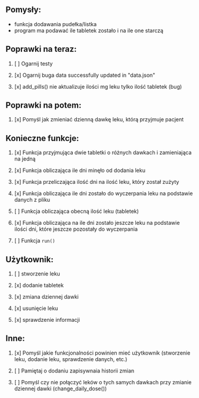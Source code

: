 ## Pomysły:

* funkcja dodawania pudełka/listka
* program ma podawać ile tabletek zostało i na ile one starczą

## Poprawki na teraz:

1. [ ] Ogarnij testy

2. [x] Ogarnij buga data successfully updated in "data.json"

3. [x] add_pills() nie aktualizuje ilości mg leku tylko ilość tabletek (bug)

## Poprawki na potem:

1. [x] Pomyśl jak zmieniać dzienną dawkę leku, którą przyjmuje pacjent

## Konieczne funkcje:

1. [x] Funkcja przyjmująca dwie tabletki o różnych dawkach i zamieniająca na jedną

3. [x] Funkcja obliczająca ile dni minęło od dodania leku

4. [x] Funkcja przeliczająca ilość dni na ilość leku, który został zużyty

5. [x] Funkcja obliczająca ile dni zostało do wyczerpania leku na podstawie danych z pliku

6. [ ] Funkcja obliczająca obecną ilość leku (tabletek)

7. [x] Funkcja obliczająca na ile dni zostało jeszcze leku na podstawie ilości dni, które jeszcze pozostały do wyczerpania

8. [ ] Funkcja `run()`

## Użytkownik:

1. [ ] stworzenie leku

2. [x] dodanie tabletek

3. [x] zmiana dziennej dawki

4. [x] usunięcie leku

5. [x] sprawdzenie informacji

## Inne:

1. [x] Pomyśl jakie funkcjonalności powinien mieć użytkownik (stworzenie leku, dodanie leku, sprawdzenie danych, etc.)

2. [ ] Pamiętaj o dodaniu zapisywnaia historii zmian

3. [ ] Pomyśl czy nie połączyć leków o tych samych dawkach przy zmianie dziennej dawki (change_daily_dose())